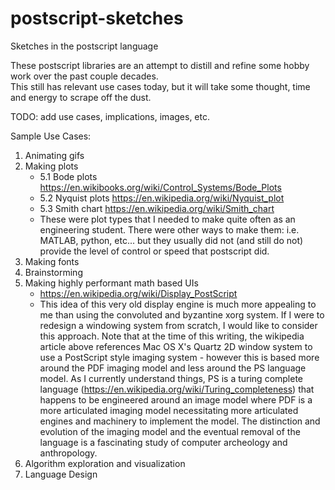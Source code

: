 # postscript-sketches
Sketches in the postscript language

These postscript libraries are an attempt to distill and refine some hobby work over the past couple decades.  
This still has relevant use cases today, but it will take some thought, time and energy to scrape off the dust.

TODO:  add use cases, implications, images, etc.

Sample Use Cases:
1. Animating gifs
2. Making plots
   - 5.1 Bode plots https://en.wikibooks.org/wiki/Control_Systems/Bode_Plots
   - 5.2 Nyquist plots https://en.wikipedia.org/wiki/Nyquist_plot
   - 5.3 Smith chart https://en.wikipedia.org/wiki/Smith_chart
   - These were plot types that I needed to make quite often as an engineering student.  There were other ways to make them: i.e. MATLAB, python, etc... but they usually did not (and still do not) provide the level of control or speed that postscript did.
3. Making fonts
4. Brainstorming
5. Making highly performant math based UIs
   - https://en.wikipedia.org/wiki/Display_PostScript
   - This idea of this very old display engine is much more appealing to me than using the convoluted and byzantine xorg system.  If I were to redesign a windowing system from scratch, I would like to consider this approach.   Note that at the time of this writing, the wikipedia article above references Mac OS X's Quartz 2D window system to use a PostScript style imaging system - however this is based more around the PDF imaging model and less around the PS language model.  As I currently understand things, PS is a turing complete language (https://en.wikipedia.org/wiki/Turing_completeness) that happens to be engineered around an image model  where PDF is a more articulated imaging model necessitating more articulated engines and machinery to implement the model.   The distinction and evolution of the imaging model and the eventual removal of the language is a fascinating study of computer archeology and anthropology.
6. Algorithm exploration and visualization
7. Language Design
